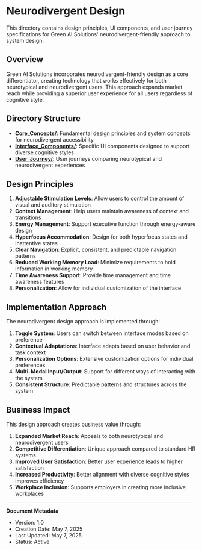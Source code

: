 # Neurodivergent Design

This directory contains design principles, UI components, and user journey specifications for Green AI Solutions' neurodivergent-friendly approach to system design.

## Overview

Green AI Solutions incorporates neurodivergent-friendly design as a core differentiator, creating technology that works effectively for both neurotypical and neurodivergent users. This approach expands market reach while providing a superior user experience for all users regardless of cognitive style.

## Directory Structure

- **[Core_Concepts/](Core_Concepts/)**: Fundamental design principles and system concepts for neurodivergent accessibility
- **[Interface_Components/](Interface_Components/)**: Specific UI components designed to support diverse cognitive styles
- **[User_Journey/](User_Journey/)**: User journeys comparing neurotypical and neurodivergent experiences

## Design Principles

1. **Adjustable Stimulation Levels**: Allow users to control the amount of visual and auditory stimulation
2. **Context Management**: Help users maintain awareness of context and transitions
3. **Energy Management**: Support executive function through energy-aware design
4. **Hyperfocus Accommodation**: Design for both hyperfocus states and inattentive states
5. **Clear Navigation**: Explicit, consistent, and predictable navigation patterns
6. **Reduced Working Memory Load**: Minimize requirements to hold information in working memory
7. **Time Awareness Support**: Provide time management and time awareness features
8. **Personalization**: Allow for individual customization of the interface

## Implementation Approach

The neurodivergent design approach is implemented through:

1. **Toggle System**: Users can switch between interface modes based on preference
2. **Contextual Adaptations**: Interface adapts based on user behavior and task context
3. **Personalization Options**: Extensive customization options for individual preferences
4. **Multi-Modal Input/Output**: Support for different ways of interacting with the system
5. **Consistent Structure**: Predictable patterns and structures across the system

## Business Impact

This design approach creates business value through:

1. **Expanded Market Reach**: Appeals to both neurotypical and neurodivergent users
2. **Competitive Differentiation**: Unique approach compared to standard HR systems
3. **Improved User Satisfaction**: Better user experience leads to higher satisfaction
4. **Increased Productivity**: Better alignment with diverse cognitive styles improves efficiency
5. **Workplace Inclusion**: Supports employers in creating more inclusive workplaces

---

**Document Metadata**
- Version: 1.0
- Creation Date: May 7, 2025
- Last Updated: May 7, 2025
- Status: Active